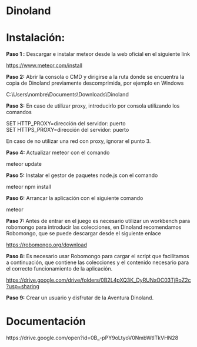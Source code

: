 # Dinoland

<h1>Instalación:</h1>

<b>Paso 1 :</b> Descargar e instalar meteor desde la web oficial en el siguiente link

https://www.meteor.com/install

<b>Paso 2:</b> Abrir la consola o CMD y dirigirse a la ruta donde se encuentra la copia de Dinoland previamente descomprimida, por ejemplo en Windows

C:\Users\nombre\Documents\Downloads\Dinoland

<b>Paso 3:</b> En caso de utilizar proxy, introducirlo por consola utilizando los comandos

SET HTTP_PROXY=dirección del servidor: puerto <br>
SET HTTPS_PROXY=dirección del servidor: puerto 

En caso de no utilizar una red con proxy, ignorar el punto 3.

<b>Paso 4:</b> Actualizar meteor con el comando 

meteor update

<b>Paso 5:</b> Instalar el gestor de paquetes node.js con el comando

meteor npm install

<b>Paso 6:</b> Arrancar la aplicación con el siguiente comando

meteor

<b>Paso 7:</b> Antes de entrar en el juego es necesario utilizar un workbench para robomongo para introducir las colecciones, en Dinoland recomendamos Robomongo, que se puede descargar desde el siguiente enlace

https://robomongo.org/download

<b>Paso 8:</b> Es necesario usar Robomongo para cargar el script que facilitamos a continuación, que contiene las colecciones y el contenido necesario para el correcto funcionamiento de la aplicación. 

https://drive.google.com/drive/folders/0B2L4pXQ3K_DyRUNxOC03TjRoZ2c?usp=sharing

<b>Paso 9:</b> Crear un usuario y disfrutar de la Aventura Dinoland.


<h1>Documentación</h1>
 https://drive.google.com/open?id=0B_-pPY9oLtyoV0NmbWtITkVHN28